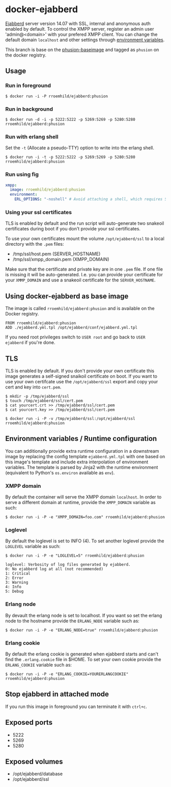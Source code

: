 # docker-ejabberd

[Ejabberd][ejabberd] server version 14.07 with SSL, internal and anonymous auth enabled by default. To control the XMPP server, register an admin user 'admin@\<domain\>' with your prefered XMPP client. You can change the default domain `localhost` and other settings through [environment variables](#environment-variables-runtime-configuration).

This branch is base on the [phusion-baseimage][phusion-baseimage] and tagged as `phusion` on the docker registry.

[ejabberd]: http://ejabberd.im
[phusion-baseimage]: https://github.com/phusion/baseimage-docker

## Usage

### Run in foreground

```
$ docker run -i -P rroemhild/ejabberd:phusion
```

### Run in background

```
$ docker run -d -i -p 5222:5222 -p 5269:5269 -p 5280:5280 rroemhild/ejabberd:phusion
```

### Run with erlang shell

Set the `-t` (Allocate a pseudo-TTY) option to write into the erlang shell.

```
$ docker run -i -t -p 5222:5222 -p 5269:5269 -p 5280:5280 rroemhild/ejabberd:phusion
```

### Run using fig

```yaml
xmpp:
  image: rroemhild/ejabberd:phusion
  environment:
    ERL_OPTIONS: "-noshell" # Avoid attaching a shell, which requires STDIN to be attached, which `fig up` does not do. See https://github.com/docker/fig/issues/480.
```


### Using your ssl certificates

TLS is enabled by default and the run script will auto-generate two snakeoil certificates during boot if you don't provide your ssl certificates.

To use your own certificates mount the volume `/opt/ejabberd/ssl` to a local directory with the `.pem` files:

* /tmp/ssl/host.pem (SERVER_HOSTNAME)
* /tmp/ssl/xmpp_domain.pem (XMPP_DOMAIN)

Make sure that the certificate and private key are in one `.pem` file. If one file is missing it will be auto-generated. I.e. you can provide your certificate for your `XMMP_DOMAIN` and use a snakeoil certificate for the `SERVER_HOSTNAME`.

## Using docker-ejabberd as base image

The image is called `rroemhild/ejabberd:phusion` and is available on the Docker registry.

```
FROM rroemhild/ejabberd:phusion
ADD ./ejabberd.yml.tpl /opt/ejabberd/conf/ejabberd.yml.tpl
```

If you need root privileges switch to `USER root` and go back to `USER ejabberd` if you're done.

## TLS

TLS is enabled by default. If you don't provide your own certificate this image generates a self-signed snaikoil certificate on boot. If you want to use your own certifcate use the `/opt/ejabberd/ssl` export and copy your cert and key into `cert.pem`.

```
$ mkdir -p /tmp/ejabberd/ssl
$ touch /tmp/ejabberd/ssl/cert.pem
$ cat yourcert.crt >> /tmp/ejabberd/ssl/cert.pem
$ cat yourcert.key >> /tmp/ejabberd/ssl/cert.pem
```

```
$ docker run -i -P -v /tmp/ejabberd/ssl:/opt/ejabberd/ssl rroemhild/ejabberd:phusion
```

## Environment variables / Runtime configuration

You can additionally provide extra runtime configuration in a downstream image by replacing the config template `ejabberd.yml.tpl` with one based on this image's template and include extra interpolation of environment variables. The template is parsed by Jinja2 with the runtime environment (equivalent to Python's `os.environ` available as `env`).

### XMPP domain

By default the container will serve the XMPP domain `localhost`. In order to serve a different domain at runtime, provide the `XMPP_DOMAIN` variable as such:

```
$ docker run -i -P -e "XMPP_DOMAIN=foo.com" rroemhild/ejabberd:phusion
```

### Loglevel

By default the loglevel is set to INFO (4). To set another loglevel provide the `LOGLEVEL` variable as such:

```
$ docker run -i -P -e "LOGLEVEL=5" rroemhild/ejabberd:phusion
```

```
loglevel: Verbosity of log files generated by ejabberd.
0: No ejabberd log at all (not recommended)
1: Critical
2: Error
3: Warning
4: Info
5: Debug
```

### Erlang node

By devault the erlang node is set to localhost. If you want so set the erlang node to the hostname provide the `ERLANG_NODE` variable such as:

```
$ docker run -i -P -e "ERLANG_NODE=true" rroemhild/ejabberd:phusion
```

### Erlang cookie

By default the erlang cookie is generated when ejabberd starts and can't find the `.erlang.cookie` file in $HOME. To set your own cookie provide the `ERLANG_COOKIE` variable such as:

```
$ docker run -i -P -e "ERLANG_COOKIE=YOURERLANGCOOKIE" rroemhild/ejabberd:phusion
```

## Stop ejabberd in attached mode

If you run this image in foreground you can terminate it with `ctrl+c`.

## Exposed ports

* 5222
* 5269
* 5280

## Exposed volumes

* /opt/ejabberd/database
* /opt/ejabberd/ssl
